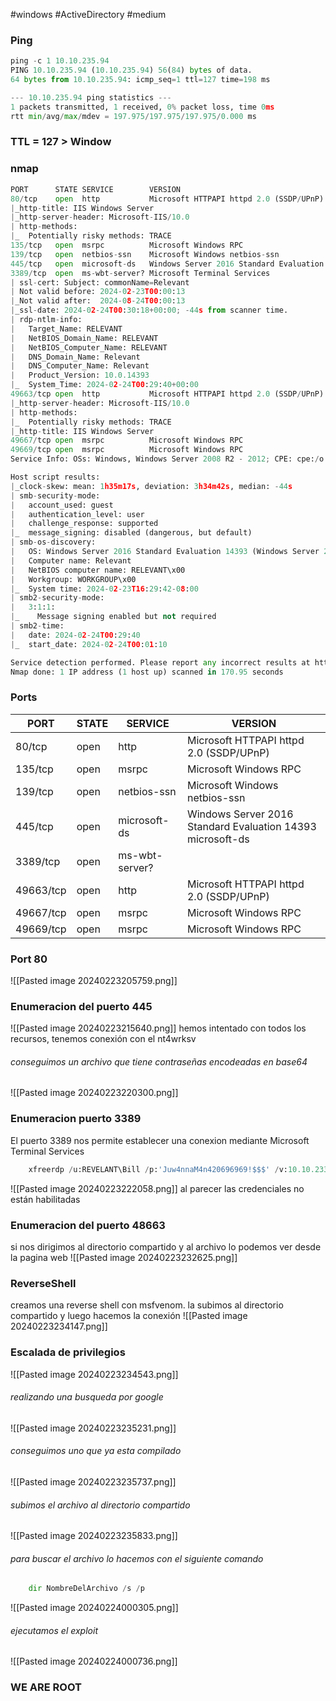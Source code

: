 #windows #ActiveDirectory #medium 
### Ping
```python
ping -c 1 10.10.235.94
PING 10.10.235.94 (10.10.235.94) 56(84) bytes of data.
64 bytes from 10.10.235.94: icmp_seq=1 ttl=127 time=198 ms

--- 10.10.235.94 ping statistics ---
1 packets transmitted, 1 received, 0% packet loss, time 0ms
rtt min/avg/max/mdev = 197.975/197.975/197.975/0.000 ms
```

### TTL = 127 > Window

### nmap
```python
PORT      STATE SERVICE        VERSION
80/tcp    open  http           Microsoft HTTPAPI httpd 2.0 (SSDP/UPnP)
|_http-title: IIS Windows Server
|_http-server-header: Microsoft-IIS/10.0
| http-methods: 
|_  Potentially risky methods: TRACE
135/tcp   open  msrpc          Microsoft Windows RPC
139/tcp   open  netbios-ssn    Microsoft Windows netbios-ssn
445/tcp   open  microsoft-ds   Windows Server 2016 Standard Evaluation 14393 microsoft-ds
3389/tcp  open  ms-wbt-server? Microsoft Terminal Services
| ssl-cert: Subject: commonName=Relevant
| Not valid before: 2024-02-23T00:00:13
|_Not valid after:  2024-08-24T00:00:13
|_ssl-date: 2024-02-24T00:30:18+00:00; -44s from scanner time.
| rdp-ntlm-info: 
|   Target_Name: RELEVANT
|   NetBIOS_Domain_Name: RELEVANT
|   NetBIOS_Computer_Name: RELEVANT
|   DNS_Domain_Name: Relevant
|   DNS_Computer_Name: Relevant
|   Product_Version: 10.0.14393
|_  System_Time: 2024-02-24T00:29:40+00:00
49663/tcp open  http           Microsoft HTTPAPI httpd 2.0 (SSDP/UPnP)
|_http-server-header: Microsoft-IIS/10.0
| http-methods: 
|_  Potentially risky methods: TRACE
|_http-title: IIS Windows Server
49667/tcp open  msrpc          Microsoft Windows RPC
49669/tcp open  msrpc          Microsoft Windows RPC
Service Info: OSs: Windows, Windows Server 2008 R2 - 2012; CPE: cpe:/o:microsoft:windows

Host script results:
|_clock-skew: mean: 1h35m17s, deviation: 3h34m42s, median: -44s
| smb-security-mode: 
|   account_used: guest
|   authentication_level: user
|   challenge_response: supported
|_  message_signing: disabled (dangerous, but default)
| smb-os-discovery: 
|   OS: Windows Server 2016 Standard Evaluation 14393 (Windows Server 2016 Standard Evaluation 6.3)
|   Computer name: Relevant
|   NetBIOS computer name: RELEVANT\x00
|   Workgroup: WORKGROUP\x00
|_  System time: 2024-02-23T16:29:42-08:00
| smb2-security-mode: 
|   3:1:1: 
|_    Message signing enabled but not required
| smb2-time: 
|   date: 2024-02-24T00:29:40
|_  start_date: 2024-02-24T00:01:10

Service detection performed. Please report any incorrect results at https://nmap.org/submit/ .
Nmap done: 1 IP address (1 host up) scanned in 170.95 seconds
```

### Ports

| PORT      | STATE | SERVICE        | VERSION                                                    |
| --------- | ----- | -------------- | ---------------------------------------------------------- |
| 80/tcp    | open  | http           | Microsoft HTTPAPI httpd 2.0 (SSDP/UPnP)                    |
| 135/tcp   | open  | msrpc          | Microsoft Windows RPC                                      |
| 139/tcp   | open  | netbios-ssn    | Microsoft Windows netbios-ssn                              |
| 445/tcp   | open  | microsoft-ds   | Windows Server 2016 Standard Evaluation 14393 microsoft-ds |
| 3389/tcp  | open  | ms-wbt-server? |                                                            |
| 49663/tcp | open  | http           | Microsoft HTTPAPI httpd 2.0 (SSDP/UPnP)                    |
| 49667/tcp | open  | msrpc          | Microsoft Windows RPC                                      |
| 49669/tcp | open  | msrpc          | Microsoft Windows RPC                                      |
### Port 80

![[Pasted image 20240223205759.png]]

### Enumeracion del puerto 445

![[Pasted image 20240223215640.png]]
hemos intentado con todos los recursos, tenemos conexión con el nt4wrksv 

###### conseguimos un archivo que tiene contraseñas encodeadas en base64

![[Pasted image 20240223220300.png]]

### Enumeracion puerto 3389
El puerto 3389 nos permite establecer una conexion mediante Microsoft Terminal Services
```python
	xfreerdp /u:REVELANT\Bill /p:'Juw4nnaM4n420696969!$$$' /v:10.10.233.28:3389
```

![[Pasted image 20240223222058.png]]
al parecer las credenciales no están habilitadas

### Enumeracion del puerto 48663
si nos dirigimos al directorio compartido y al archivo lo podemos ver desde la pagina web 
![[Pasted image 20240223232625.png]]

### ReverseShell
creamos una reverse shell con msfvenom. la subimos al directorio compartido y luego hacemos la conexión 
![[Pasted image 20240223234147.png]]

### Escalada de privilegios

![[Pasted image 20240223234543.png]]
###### realizando una busqueda por google
![[Pasted image 20240223235231.png]]


###### conseguimos uno que ya esta compilado 
![[Pasted image 20240223235737.png]]

###### subimos el archivo al directorio compartido
![[Pasted image 20240223235833.png]]

###### para buscar el archivo lo hacemos con el siguiente comando 
```python
	dir NombreDelArchivo /s /p
```
![[Pasted image 20240224000305.png]]

###### ejecutamos el exploit 
![[Pasted image 20240224000736.png]]

### WE ARE ROOT